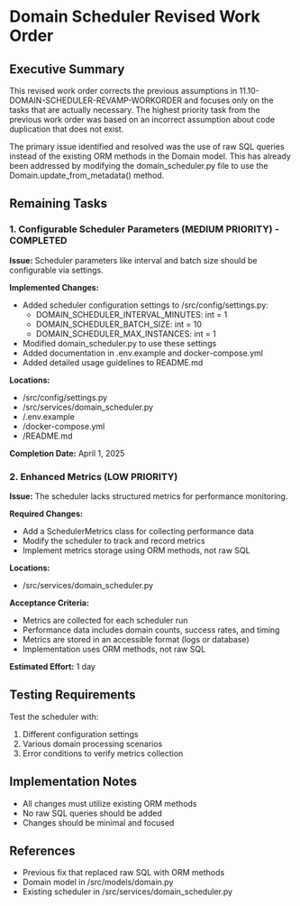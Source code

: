 # Domain Scheduler Revised Work Order

## Executive Summary

This revised work order corrects the previous assumptions in 11.10-DOMAIN-SCHEDULER-REVAMP-WORKORDER and focuses only on the tasks that are actually necessary. The highest priority task from the previous work order was based on an incorrect assumption about code duplication that does not exist.

The primary issue identified and resolved was the use of raw SQL queries instead of the existing ORM methods in the Domain model. This has already been addressed by modifying the domain_scheduler.py file to use the Domain.update_from_metadata() method.

## Remaining Tasks

### 1. Configurable Scheduler Parameters (MEDIUM PRIORITY) - COMPLETED

**Issue:** Scheduler parameters like interval and batch size should be configurable via settings.

**Implemented Changes:**

- Added scheduler configuration settings to /src/config/settings.py:
  - DOMAIN_SCHEDULER_INTERVAL_MINUTES: int = 1
  - DOMAIN_SCHEDULER_BATCH_SIZE: int = 10
  - DOMAIN_SCHEDULER_MAX_INSTANCES: int = 1
- Modified domain_scheduler.py to use these settings
- Added documentation in .env.example and docker-compose.yml
- Added detailed usage guidelines to README.md

**Locations:**

- /src/config/settings.py
- /src/services/domain_scheduler.py
- /.env.example
- /docker-compose.yml
- /README.md

**Completion Date:** April 1, 2025

### 2. Enhanced Metrics (LOW PRIORITY)

**Issue:** The scheduler lacks structured metrics for performance monitoring.

**Required Changes:**

- Add a SchedulerMetrics class for collecting performance data
- Modify the scheduler to track and record metrics
- Implement metrics storage using ORM methods, not raw SQL

**Locations:**

- /src/services/domain_scheduler.py

**Acceptance Criteria:**

- Metrics are collected for each scheduler run
- Performance data includes domain counts, success rates, and timing
- Metrics are stored in an accessible format (logs or database)
- Implementation uses ORM methods, not raw SQL

**Estimated Effort:** 1 day

## Testing Requirements

Test the scheduler with:

1. Different configuration settings
2. Various domain processing scenarios
3. Error conditions to verify metrics collection

## Implementation Notes

- All changes must utilize existing ORM methods
- No raw SQL queries should be added
- Changes should be minimal and focused

## References

- Previous fix that replaced raw SQL with ORM methods
- Domain model in /src/models/domain.py
- Existing scheduler in /src/services/domain_scheduler.py
